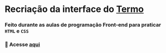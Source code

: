 # Recriação da interface do [Termo](https://term.ooo/)
### Feito durante as aulas de programação Front-end para praticar `HTML` e `CSS`
### 🔗 Acesse [aqui](https://caioc29.github.io/Termo/)
